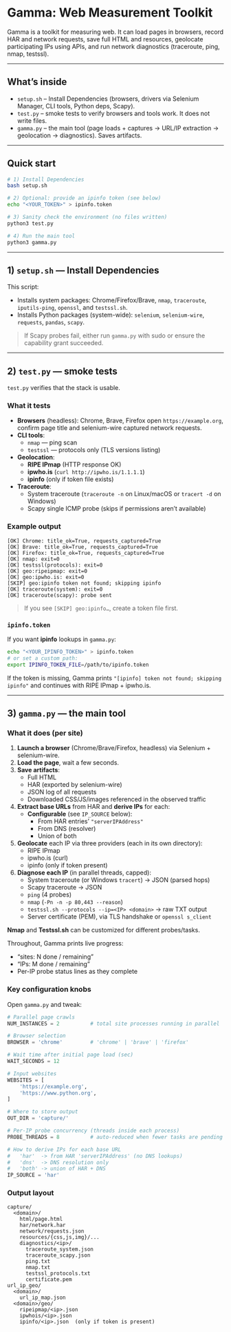 # Gamma: Web Measurement Toolkit

Gamma is a toolkit for measuring web. It can load pages in browsers, record HAR and network requests, save full HTML and resources, geolocate participating IPs using APIs, and run network diagnostics (traceroute, ping, nmap, testssl).

---

## What’s inside

- `setup.sh` – Install Dependencies (browsers, drivers via Selenium Manager, CLI tools, Python deps, Scapy).
- `test.py` – smoke tests to verify browsers and tools work. It does not write files.
- `gamma.py` – the main tool (page loads + captures → URL/IP extraction → geolocation → diagnostics). Saves artifacts.

---

## Quick start

```bash
# 1) Install Dependencies
bash setup.sh

# 2) Optional: provide an ipinfo token (see below)
echo "<YOUR_TOKEN>" > ipinfo.token

# 3) Sanity check the environment (no files written)
python3 test.py

# 4) Run the main tool
python3 gamma.py
```

---

## 1) `setup.sh` — Install Dependencies 

This script:

- Installs system packages: Chrome/Firefox/Brave, `nmap`, `traceroute`, `iputils-ping`, `openssl`, and `testssl.sh`.
- Installs Python packages (system-wide): `selenium`, `selenium-wire`, `requests`, `pandas`, `scapy`.

> If Scapy probes fail, either run `gamma.py` with sudo or ensure the capability grant succeeded.

---

## 2) `test.py` — smoke tests

`test.py` verifies that the stack is usable.

### What it tests

- **Browsers** (headless): Chrome, Brave, Firefox open `https://example.org`, confirm page title and  selenium-wire captured network requests.
- **CLI tools**:
  - `nmap` — ping scan
  - `testssl` — protocols only (TLS versions listing)
- **Geolocation**:
  - **RIPE IPmap** (HTTP response OK)
  - **ipwho.is** (`curl http://ipwho.is/1.1.1.1`)
  - **ipinfo** (only if token file exists)
- **Traceroute**:
  - System traceroute (`traceroute -n` on Linux/macOS or `tracert -d` on Windows)
  - Scapy single ICMP probe (skips if permissions aren’t available)

### Example output

```
[OK] Chrome: title_ok=True, requests_captured=True
[OK] Brave: title_ok=True, requests_captured=True
[OK] Firefox: title_ok=True, requests_captured=True
[OK] nmap: exit=0
[OK] testssl(protocols): exit=0
[OK] geo:ripeipmap: exit=0
[OK] geo:ipwho.is: exit=0
[SKIP] geo:ipinfo token not found; skipping ipinfo
[OK] traceroute(system): exit=0
[OK] traceroute(scapy): probe sent
```

> If you see `[SKIP] geo:ipinfo…`, create a token file first.

### `ipinfo.token`

If you want **ipinfo** lookups in `gamma.py`:

```bash
echo "<YOUR_IPINFO_TOKEN>" > ipinfo.token
# or set a custom path:
export IPINFO_TOKEN_FILE=/path/to/ipinfo.token
```

If the token is missing, Gamma prints `"[ipinfo] token not found; skipping ipinfo"` and continues with RIPE IPmap + ipwho.is.

---

## 3) `gamma.py` — the main tool

### What it does (per site)

1. **Launch a browser** (Chrome/Brave/Firefox, headless) via Selenium + selenium-wire.
2. **Load the page**, wait a few seconds.
3. **Save artifacts**:
   - Full HTML
   - HAR (exported by selenium-wire)
   - JSON log of all requests
   - Downloaded CSS/JS/images referenced in the observed traffic
4. **Extract base URLs** from HAR and **derive IPs** for each:
   - **Configurable** (see `IP_SOURCE` below):
     - From HAR entries’ `"serverIPAddress"`
     - From DNS (resolver)
     - Union of both
5. **Geolocate** each IP via three providers (each in its own directory):
   - RIPE IPmap
   - ipwho.is (curl)
   - ipinfo (only if token present)
6. **Diagnose each IP** (in parallel threads, capped):
   - System traceroute (or Windows `tracert`) → JSON (parsed hops)
   - Scapy traceroute → JSON
   - `ping` (4 probes)
   - `nmap` (`-Pn -n -p 80,443 --reason`)
   - `testssl.sh --protocols --ip=<IP> <domain>` → raw TXT output
   - Server certificate (PEM), via TLS handshake or `openssl s_client`

**Nmap** and **Testssl.sh** can be customized for different probes/tasks.

Throughout, Gamma prints live progress:
- “sites: N done / remaining”
- “IPs: M done / remaining”
- Per-IP probe status lines as they complete

### Key configuration knobs

Open `gamma.py` and tweak:

```python
# Parallel page crawls
NUM_INSTANCES = 2          # total site processes running in parallel

# Browser selection
BROWSER = 'chrome'         # 'chrome' | 'brave' | 'firefox'

# Wait time after initial page load (sec)
WAIT_SECONDS = 12

# Input websites
WEBSITES = [
    'https://example.org',
    'https://www.python.org',
]

# Where to store output
OUT_DIR = 'capture/'

# Per-IP probe concurrency (threads inside each process)
PROBE_THREADS = 8          # auto-reduced when fewer tasks are pending

# How to derive IPs for each base URL
#   'har'  -> from HAR 'serverIPAddress' (no DNS lookups)
#   'dns'  -> DNS resolution only
#   'both' -> union of HAR + DNS
IP_SOURCE = 'har'
```

### Output layout

```
capture/
  <domain>/
    html/page.html
    har/network.har
    network/requests.json
    resources/{css,js,img}/...
    diagnostics/<ip>/
      traceroute_system.json
      traceroute_scapy.json
      ping.txt
      nmap.txt
      testssl_protocols.txt
      certificate.pem
url_ip_geo/
  <domain>/
    url_ip_map.json
  <domain>/geo/
    ripeipmap/<ip>.json
    ipwhois/<ip>.json
    ipinfo/<ip>.json  (only if token is present)
```
